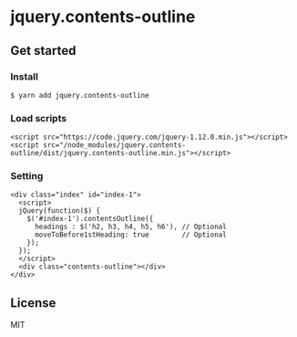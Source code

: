 # jquery.contents-outline

## Get started

### Install
```
$ yarn add jquery.contents-outline
```

### Load scripts

```
<script src="https://code.jquery.com/jquery-1.12.0.min.js"></script>
<script src="/node_modules/jquery.contents-outline/dist/jquery.contents-outline.min.js"></script>
```

### Setting

```
<div class="index" id="index-1">
  <script>
  jQuery(function($) {
    $('#index-1').contentsOutline({
      headings : $('h2, h3, h4, h5, h6'), // Optional
      moveToBefore1stHeading: true        // Optional
    });
  });
  </script>
  <div class="contents-outline"></div>
</div>
```

## License
MIT
